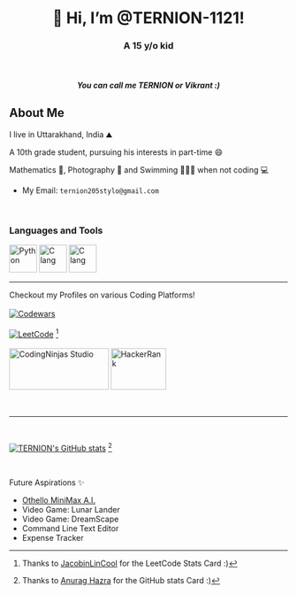 <h1 align = "center">👋 Hi, I’m @TERNION-1121!</h1>
<h3 align = "center">A 15 y/o kid</h3>
<br>
<h5 align = "center">You can call me TERNION or Vikrant :)</h5>


## About Me

I live in Uttarakhand, India ⛰

A 10th grade student, pursuing his interests in part-time 😄

Mathematics 📝, Photography 📸  and Swimming 🏊🏽‍♂️ when not coding 💻 

- My Email: `ternion205stylo@gmail.com`

<br>

### Languages and Tools

<a href = "https://python.org" target = "blank"><img src = "https://upload.wikimedia.org/wikipedia/commons/thumb/c/c3/Python-logo-notext.svg/2048px-Python-logo-notext.svg.png" alt = "Python" height = "50" width = "50"/></a>
<a href = "https://en.wikipedia.org/wiki/C_(programming_language)" target = "blank"><img src = "https://upload.wikimedia.org/wikipedia/commons/thumb/1/18/C_Programming_Language.svg/695px-C_Programming_Language.svg.png" alt = "C lang" height = "50" width = "50"/></a>
<a href = "https://en.wikipedia.org/wiki/C%2B%2B" target = "blank"><img src = "https://upload.wikimedia.org/wikipedia/commons/thumb/1/18/ISO_C%2B%2B_Logo.svg/1822px-ISO_C%2B%2B_Logo.svg.png" alt = "C lang" height = "50" width = "50"/></a>

<hr>

Checkout my Profiles on various Coding Platforms!
<br>
<br>
<a href = "https://www.codewars.com/users/TERNION2205" target = "blank"><img src = "https://www.codewars.com/users/TERNION2205/badges/large" alt = "Codewars"></a>
<br>
<br>
<a href = "https://leetcode.com/TERNION2205/" target = "blank"><img src = "https://leetcard.jacoblin.cool/TERNION2205?theme=dark" alt = "LeetCode"></a> [^1]
<br>
<br>
<a href = "https://www.codingninjas.com/studio/profile/vikrant2205" target = "blank"><img src = "https://asset.brandfetch.io/idQVGbrvGL/idFrWdCkB5.png" alt = "CodingNinjas Studio" height = "75" width = "180"></a>
<a href = "https://www.hackerrank.com/ternion205stylo?hr_r=1" target = "blank"><img src = "https://sr-marketplace-prod.s3.amazonaws.com/wp-content/uploads/2015/08/HackerRank1.png" alt = "HackerRank" height = "75" width = "100"></a>

<br>
<hr>
<br>

[![TERNION's GitHub stats](https://github-readme-stats.vercel.app/api?username=TERNION-1121)](https://github.com/anuraghazra/github-readme-stats) [^2]

<br>

Future Aspirations ✨
- [Othello MiniMax A.I.](https://github.com/TERNION-1121/Othello-Reversi-Game)
- Video Game: Lunar Lander
- Video Game: DreamScape
- Command Line Text Editor
- Expense Tracker


[^1]: Thanks to [JacobinLinCool](https://github.com/JacobLinCool/LeetCode-Stats-Card) for the LeetCode Stats Card :)
[^2]: Thanks to [Anurag Hazra](https://github.com/anuraghazra/github-readme-stats) for the GitHub stats Card :)
<!---
TERNION-1121/TERNION-1121 is a ✨ special ✨ repository because its `README.md` (this file) appears on your GitHub profile.
You can click the Preview link to take a look at your changes.
--->
